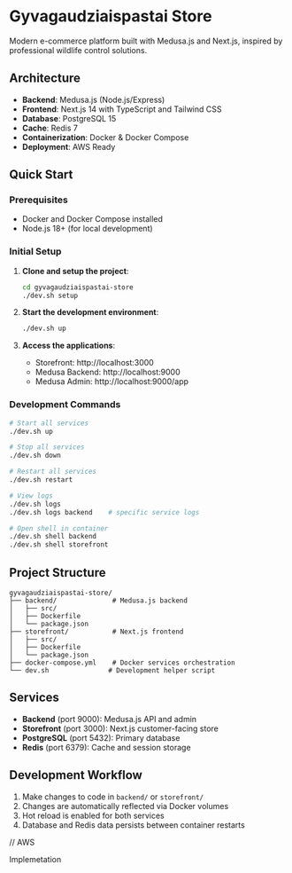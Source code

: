 # Gyvagaudziaispastai Store

Modern e-commerce platform built with Medusa.js and Next.js, inspired by professional wildlife control solutions.

## Architecture

- **Backend**: Medusa.js (Node.js/Express)
- **Frontend**: Next.js 14 with TypeScript and Tailwind CSS
- **Database**: PostgreSQL 15
- **Cache**: Redis 7
- **Containerization**: Docker & Docker Compose
- **Deployment**: AWS Ready

## Quick Start

### Prerequisites

- Docker and Docker Compose installed
- Node.js 18+ (for local development)

### Initial Setup

1. **Clone and setup the project**:
   ```bash
   cd gyvagaudziaispastai-store
   ./dev.sh setup
   ```

2. **Start the development environment**:
   ```bash
   ./dev.sh up
   ```

3. **Access the applications**:
   - Storefront: http://localhost:3000
   - Medusa Backend: http://localhost:9000
   - Medusa Admin: http://localhost:9000/app

### Development Commands

```bash
# Start all services
./dev.sh up

# Stop all services  
./dev.sh down

# Restart all services
./dev.sh restart

# View logs
./dev.sh logs
./dev.sh logs backend    # specific service logs

# Open shell in container
./dev.sh shell backend
./dev.sh shell storefront
```

## Project Structure

```
gyvagaudziaispastai-store/
├── backend/              # Medusa.js backend
│   ├── src/
│   ├── Dockerfile
│   └── package.json
├── storefront/           # Next.js frontend
│   ├── src/
│   ├── Dockerfile  
│   └── package.json
├── docker-compose.yml    # Docker services orchestration
└── dev.sh               # Development helper script
```

## Services

- **Backend** (port 9000): Medusa.js API and admin
- **Storefront** (port 3000): Next.js customer-facing store
- **PostgreSQL** (port 5432): Primary database
- **Redis** (port 6379): Cache and session storage

## Development Workflow

1. Make changes to code in `backend/` or `storefront/`
2. Changes are automatically reflected via Docker volumes
3. Hot reload is enabled for both services
4. Database and Redis data persists between container restarts


// AWS

Implemetation